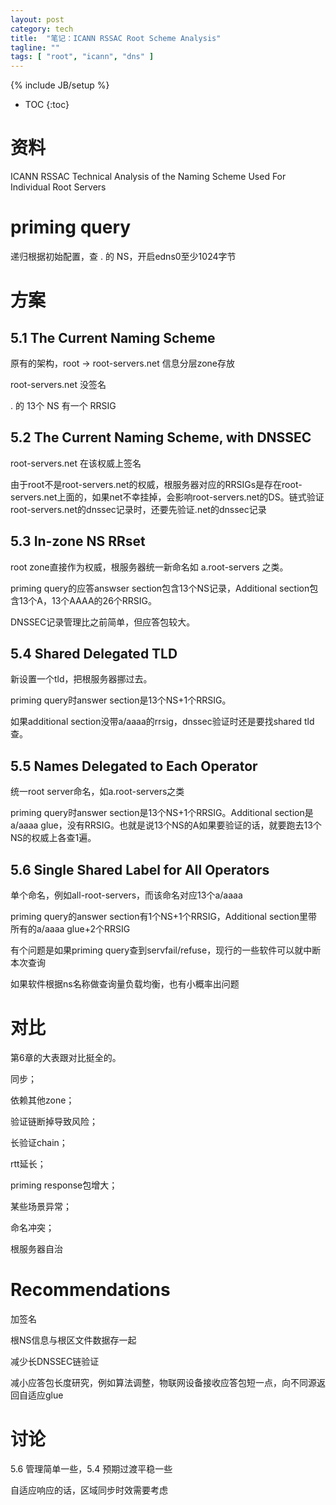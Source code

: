 ```yaml
---
layout: post
category: tech
title:  "笔记：ICANN RSSAC Root Scheme Analysis"
tagline: ""
tags: [ "root", "icann", "dns" ] 
---
```

{% include JB/setup %}

* TOC
{:toc}

# 资料

ICANN RSSAC Technical Analysis of the Naming Scheme Used For Individual Root Servers

# priming query

递归根据初始配置，查 . 的 NS，开启edns0至少1024字节

# 方案

## 5.1 The Current Naming Scheme 

原有的架构，root -> root-servers.net 信息分层zone存放

root-servers.net 没签名

. 的 13个 NS 有一个 RRSIG

## 5.2 The Current Naming Scheme, with DNSSEC 

root-servers.net 在该权威上签名

由于root不是root-servers.net的权威，根服务器对应的RRSIGs是存在root-servers.net上面的，如果net不幸挂掉，会影响root-servers.net的DS。链式验证root-servers.net的dnssec记录时，还要先验证.net的dnssec记录

## 5.3 In-zone NS RRset 

root zone直接作为权威，根服务器统一新命名如 a.root-servers 之类。

priming query的应答answser section包含13个NS记录，Additional section包含13个A，13个AAAA的26个RRSIG。

DNSSEC记录管理比之前简单，但应答包较大。

## 5.4  Shared Delegated TLD

新设置一个tld，把根服务器挪过去。

priming query时answer section是13个NS+1个RRSIG。

如果additional section没带a/aaaa的rrsig，dnssec验证时还是要找shared tld查。

## 5.5 Names Delegated to Each Operator

统一root server命名，如a.root-servers之类

priming query时answer section是13个NS+1个RRSIG。Additional section是 a/aaaa glue，没有RRSIG。也就是说13个NS的A如果要验证的话，就要跑去13个NS的权威上各查1遍。

## 5.6 Single Shared Label for All Operators

单个命名，例如all-root-servers，而该命名对应13个a/aaaa

priming query的answer section有1个NS+1个RRSIG，Additional section里带所有的a/aaaa glue+2个RRSIG

有个问题是如果priming query查到servfail/refuse，现行的一些软件可以就中断本次查询

如果软件根据ns名称做查询量负载均衡，也有小概率出问题

# 对比

第6章的大表跟对比挺全的。

同步；

依赖其他zone；

验证链断掉导致风险；

长验证chain；

rtt延长；

priming response包增大；

某些场景异常；

命名冲突；

根服务器自治

# Recommendations

加签名

根NS信息与根区文件数据存一起

减少长DNSSEC链验证

减小应答包长度研究，例如算法调整，物联网设备接收应答包短一点，向不同源返回自适应glue

# 讨论

5.6 管理简单一些，5.4 预期过渡平稳一些

自适应响应的话，区域同步时效需要考虑
